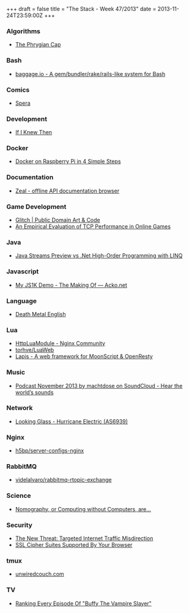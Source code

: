 +++
draft = false
title = "The Stack - Week 47/2013"
date = 2013-11-24T23:59:00Z
+++



### Algorithms

 - [The Phrygian Cap][Thephrygiancap]

[Thephrygiancap]: http://luisbg.blogalia.com/historias/74062


### Bash

 - [baggage.io - A gem/bundler/rake/rails-like system for Bash][Baggageioagembundlerrakerailslikesystemforbash]

[Baggageioagembundlerrakerailslikesystemforbash]: http://baggage.io/


### Comics

 - [Spera][Spera]

[Spera]: http://spera-comic.com/onlinecomics/onlinecomics.html


### Development

 - [If I Knew Then][Ifiknewthen]

[Ifiknewthen]: http://books.stuartherbert.com/if-i-knew-then/index.html


### Docker

 - [Docker on Raspberry Pi in 4 Simple Steps][Dockeronraspberrypiin4simplesteps]

[Dockeronraspberrypiin4simplesteps]: http://resin.io/docker-on-raspberry-pi-in-4-simple-steps/


### Documentation

 - [Zeal - offline API documentation browser][Zealofflineapidocumentationbrowser]

[Zealofflineapidocumentationbrowser]: http://zealdocs.org/


### Game Development

 - [Glitch | Public Domain Art & Code][Glitchpublicdomainartcode]
 - [An Empirical Evaluation of TCP Performance in Online Games][Anempiricalevaluationoftcpperformance]

[Glitchpublicdomainartcode]: http://www.glitchthegame.com/public-domain-game-art/
[Anempiricalevaluationoftcpperformance]: http://www.iis.sinica.edu.tw/~swc/pub/tcp_in_games.html


### Java

 - [Java Streams Preview vs .Net High-Order Programming with LINQ][Javastreamspreviewvsnethighorderprogrammingwithlinqinformatechcrblog]

[Javastreamspreviewvsnethighorderprogrammingwithlinqinformatechcrblog]: http://blog.informatech.cr/2013/03/24/java-streams-preview-vs-net-linq/


### Javascript

 - [My JS1K Demo - The Making Of — Acko.net][Myjs1kdemothemakingofackonet]

[Myjs1kdemothemakingofackonet]: http://acko.net/blog/js1k-demo-the-making-of/


### Language

 - [Death Metal English][Deathmetalenglish]

[Deathmetalenglish]: http://www.invisibleoranges.com/2013/11/death-metal-english/


### Lua

 - [HttpLuaModule - Nginx Community][Httpluamodulenginxcommunity]
 - [torhve/LuaWeb][Torhveluaweb]
 - [Lapis - A web framework for MoonScript & OpenResty][Lapisawebframeworkformoonscriptopenresty]

[Httpluamodulenginxcommunity]: http://wiki.nginx.org/HttpLuaModule
[Torhveluaweb]: https://github.com/torhve/LuaWeb
[Lapisawebframeworkformoonscriptopenresty]: http://leafo.net/lapis/


### Music

 - [Podcast November 2013 by machtdose on SoundCloud - Hear the world’s sounds][Podcastnovember2013bymachtdoseonsoundcloudheartheworldssounds]

[Podcastnovember2013bymachtdoseonsoundcloudheartheworldssounds]: https://soundcloud.com/machtdose/podcast-november-2013/s-LIUy5


### Network

 - [Looking Glass - Hurricane Electric (AS6939)][Lookingglasshurricaneelectricas6939]

[Lookingglasshurricaneelectricas6939]: http://lg.he.net/


### Nginx

 - [h5bp/server-configs-nginx][H5bpserverconfigsnginx]

[H5bpserverconfigsnginx]: https://github.com/h5bp/server-configs-nginx


### RabbitMQ

 - [videlalvaro/rabbitmq-rtopic-exchange][Videlalvarorabbitmqrtopicexchange]

[Videlalvarorabbitmqrtopicexchange]: https://github.com/videlalvaro/rabbitmq-rtopic-exchange


### Science

 - [Nomography, or Computing without Computers, are...][Nomographyorcomputingwithoutcomputersareprogrammingisterrible]

[Nomographyorcomputingwithoutcomputersareprogrammingisterrible]: http://programmingisterrible.com/post/67958756030/nomography-or-computing-without-computers-are


### Security

 - [The New Threat: Targeted Internet Traffic Misdirection][Thenewthreattargetedinternettrafficmisdirectionrenesys]
 - [SSL Cipher Suites Supported By Your Browser][Sslciphersuitessupportedbyyourbrowser]

[Thenewthreattargetedinternettrafficmisdirectionrenesys]: http://www.renesys.com/2013/11/mitm-internet-hijacking/
[Sslciphersuitessupportedbyyourbrowser]: https://cc.dcsec.uni-hannover.de/


### tmux

 - [unwiredcouch.com][Unwiredcouchcom]

[Unwiredcouchcom]: http://www.unwiredcouch.com/2013/11/15/my-tmux-setup.html


### TV

 - [Ranking Every Episode Of "Buffy The Vampire Slayer"][Rankingeveryepisodeofbuffythevampireslayer]

[Rankingeveryepisodeofbuffythevampireslayer]: http://www.buzzfeed.com/louispeitzman/ranking-every-episode-of-buffy-the-vampire-slayer
